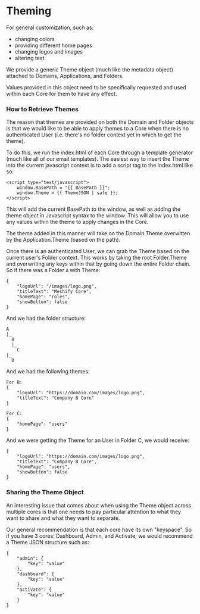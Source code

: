 # Theming

For general customization, such as:

- changing colors
- providing different home pages
- changing logos and images
- altering text

We provide a generic Theme object (much like the metadata object) attached to
Domains, Applications, and Folders.

Values provided in this object need to be specifically requested and used within each
Core for them to have any effect.

### How to Retrieve Themes

The reason that themes are provided on both the Domain and Folder objects is that we would
like to be able to apply themes to a Core when there is no authenticated User (i.e. there's no
folder context yet in which to get the theme).

To do this, we run the index.html of each Core through a template generator (much like all of our 
email templates). The easiest way to insert the Theme into the current javascript context is to add
a script tag to the index.html like so: 

```
<script type="text/javascript">
    window.BasePath = "{{ BasePath }}";
    window.Theme = {{ ThemeJSON | safe }};
</script>
```

This will add the current BasePath to the window, as well as adding the theme object in Javascript syntax
to the window. This will allow you to use any values within the theme to apply changes in the Core.

The theme added in this manner will take on the Domain.Theme overwitten by the Application.Theme (based on the path).

Once there is an authenticated User, we can grab the Theme based on the current user's Folder context. This works
by taking the root Folder.Theme and overwriting any keys within that by going down the entire Folder chain.
So if there was a Folder `A` with Theme:

```
{
    "logoUrl": "/images/logo.png",
    "titleText": "Meshify Core",
    "homePage": "roles",
    "showButton": false
}
```

And we had the folder structure: 

```
A
|_ 
  B
  |_
    C
|_
  D
```

And we had the following themes:

```
For B:
{
    "logoUrl": "https://domain.com/images/logo.png",
    "titleText": "Company B Core"
}

For C:
{
    "homePage": "users"
}
```

And we were getting the Theme for an User in Folder C, we would receive:

```
{
    "logoUrl": "https://domain.com/images/logo.png",
    "titleText": "Company B Core",
    "homePage": "users",
    "showButton": false
}
```

### Sharing the Theme Object

An interesting issue that comes about when using the Theme object across multiple cores
is that one needs to pay particular attention to what they want to share and what they want to
separate.

Our general recommendation is that each core have its own "keyspace". So if you have 3 cores:
Dashboard, Admin, and Activate; we would recommend a Theme JSON structure such as:

```
{
    "admin": {
        "key": "value"
    },
    "dashboard": {
        "key": "value"
    },
    "activate": {
        "key": "value"
    }
}
```
